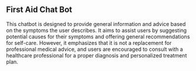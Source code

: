 
## First Aid Chat Bot

This chatbot is designed to provide general information and advice based on the symptoms the user describes. It aims to assist users by suggesting potential causes for their symptoms and offering general recommendations for self-care. However, it emphasizes that it is not a replacement for professional medical advice, and users are encouraged to consult with a healthcare professional for a proper diagnosis and personalized treatment plan.
